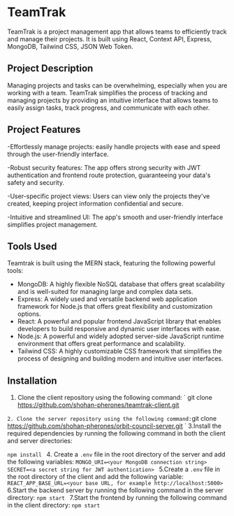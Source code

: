 # TeamTrak

TeamTrak is a project management app that allows teams to efficiently track and manage their projects. It is built using React, Context API, Express, MongoDB, Tailwind CSS, JSON Web Token.
## Project Description

Managing projects and tasks can be overwhelming, especially when you are working with a team. TeamTrak simplifies the process of tracking and managing projects by providing an intuitive interface that allows teams to easily assign tasks, track progress, and communicate with each other.

## Project Features

-Effortlessly manage projects: easily handle projects with ease and speed through the user-friendly interface.

-Robust security features: The app offers strong security with JWT authentication and frontend route protection, guaranteeing your data's safety and security.

-User-specific project views: Users can view only the projects they've created, keeping project information confidential and secure.

-Intuitive and streamlined UI: The app's smooth and user-friendly interface simplifies project management.

## Tools Used

Teamtrak is built using the MERN stack, featuring the following powerful tools:

- MongoDB: A highly flexible NoSQL database that offers great scalability and is well-suited for managing large and complex data sets.
- Express: A widely used and versatile backend web application framework for Node.js that offers great flexibility and customization options.
- React: A powerful and popular frontend JavaScript library that enables developers to build responsive and dynamic user interfaces with ease.
- Node.js: A powerful and widely adopted server-side JavaScript runtime environment that offers great performance and scalability.
- Tailwind CSS: A highly customizable CSS framework that simplifies the process of designing and building modern and intuitive user interfaces.

## Installation

1. Clone the client repository using the following command:
`
git clone https://github.com/shohan-pherones/teamtrak-client.git

`
2. Clone the server repository using the following command:
`git clone https://github.com/shohan-pherones/orbit-council-server.git
`
3.Install the required dependencies by running the following command in both the client and server directories:

`npm install
`
4. Create a `.env` file in the root directory of the server and add the following variables:
`MONGO_URI=<your MongoDB connection string>
SECRET=<a secret string for JWT authentication>
`
5.Create a `.env` file in the root directory of the client and add the following variable:
`REACT_APP_BASE_URL=<your base URL, for example http://localhost:5000>
`
6.Start the backend server by running the following command in the server directory:
`npm start
`
7.Start the frontend by running the following command in the client directory:
`npm start
`
